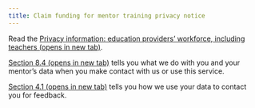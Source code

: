 ```yaml
---
title: Claim funding for mentor training privacy notice
---
```


<!-- markdownlint-disable MD033 -->

Read the <a href="https://www.gov.uk/government/publications/privacy-information-education-providers-workforce-including-teachers/privacy-information-education-providers-workforce-including-teachers" class="govuk-link" target="_blank">Privacy information: education providers’ workforce, including teachers (opens in new tab)</a>.

<a href="https://www.gov.uk/government/publications/privacy-information-education-providers-workforce-including-teachers/privacy-information-education-providers-workforce-including-teachers#using-your-data-to-maintain-a-list-of-teachers" class="govuk-link" target="_blank">Section 8.4 (opens in new tab)</a> tells you what we do with you and your mentor’s data when you make contact with us or use this service.

<a href="https://www.gov.uk/government/publications/privacy-information-education-providers-workforce-including-teachers/privacy-information-education-providers-workforce-including-teachers#using-your-datato-contact-you-for-feedback" class="govuk-link" target="_blank">Section 4.1 (opens in new tab)</a> tells you how we use your data to contact you for feedback.

<!-- markdownlint-enable MD033 -->
